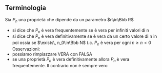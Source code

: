 ## Terminologia
Sia $P_n$ una proprietà che dipende da un parametro $n\in\Bbb R$ 
- si dice che $P_n$ è vera frequentemente se è vera per infiniti valori di n
- si dice che $P_n$ è vera definitivamente se è vera da un certo valore di n in poi ossia se $\exists\, n_0\in\Bbb N$ t.c. $P_n$ è vera per ogni $n\ge n<0$
Osservazioni:
- possiamo rimpiazzare VERA con FALSA
- se una proprietà $P_n$ è vera definitivamente allora $P_n$ è vera frequentemente. Il contrario non è sempre vero
